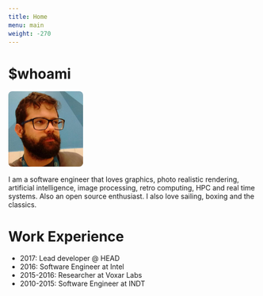 ```yaml
---
title: Home
menu: main
weight: -270
---
```


$whoami
=======

<img width="30%" style="border-radius: 8px" src="/img/profile.jpeg" />

I am a software engineer that loves graphics, photo realistic rendering, artificial intelligence, image processing, retro computing, HPC and real time systems.
Also an open source enthusiast.
I also love sailing, boxing and the classics.


Work Experience
===============

- 2017: Lead developer @ HEAD
- 2016: Software Engineer at Intel
- 2015-2016: Researcher at Voxar Labs
- 2010-2015: Software Engineer at INDT


